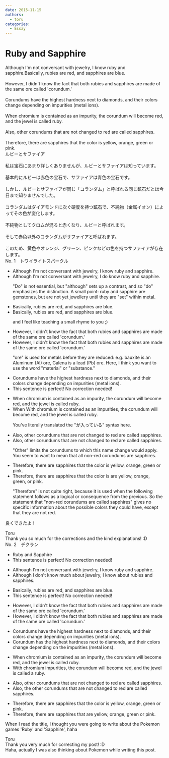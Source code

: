 ```yaml
---
date: 2015-11-15
authors:
  - toru
categories:
  - Essay
---
```


<h1 id="subject_show">Ruby and Sapphire</h1>
<div class="date" hidden>Nov 15, 2015 14:40</div>
<div id="post"><div id="body_show_ori">
Although I'm not conversant with jewelry, I know ruby and sapphire.Basically, rubies are red, and sapphires are blue.<br/><br/>However, I didn't know the fact that both rubies and sapphires are made of the same ore called 'corundum.'<br/><br/>Corundums have the highest hardness next to diamonds, and their colors change depending on impurities (metal ions).<br/><br/>When chromium is contained as an impurity, the corundum will become red, and the jewel is called ruby.<br/><br/>Also, other corundums that are not changed to red are called sapphires.<br/><br/>Therefore, there are sapphires that the color is yellow, orange, green or pink.
</div></div>

<!-- more -->

<div id="post_ja"><div id="body_show_mo">
ルビーとサファイア<br/><br/>私は宝石にあまり詳しくありませんが、ルビーとサファイアは知っています。<br/><br/>基本的にルビーは赤色の宝石で、サファイアは青色の宝石です。<br/><br/>しかし、ルビーとサファイアが同じ「コランダム」と呼ばれる同じ鉱石だとは今日まで知りませんでした。<br/><br/>コランダムはダイアモンドに次ぐ硬度を持つ鉱石で、不純物（金属イオン）によってその色が変化します。<br/><br/>不純物としてクロムが混ると赤くなり、ルビーと呼ばれます。<br/><br/>そして赤色以外のコランダムがサファイアと呼ばれます。<br/><br/>このため、黄色やオレンジ、グリーン、ピンクなどの色を持つサファイアが存在します。
</div></div>
<div id="block"><div class="first_name"> No. 1　<span class="just_name">トワイライトスパークル</span></div><div id="block2">
<ul class="correction_field">
<li class="incorrect">Although I'm not conversant with jewelry, I know ruby and sapphire.</li>
<li class="corrected correct">
Although I'm not conversant with jewelry, I <span class="f_blue">do</span> know ruby and sapphire.
<p class="correction_comment">"Do" is not essential, but "although" sets up a contrast, and so "do" emphasizes the distinction.  A small point: ruby and sapphire are gemstones, but are not yet jewellery until they are "set" within metal.</p>
</li>
</ul>
<ul class="correction_field">
<li class="incorrect">Basically, rubies are red, and sapphires are blue.</li>
<li class="corrected correct">
Basically, rubies are red, and sapphires are blue.
<p class="correction_comment">and I feel like teaching a small rhyme to you ;)</p>
</li>
</ul>
<ul class="correction_field">
<li class="incorrect">However, I didn't know the fact that both rubies and sapphires are made of the same ore called 'corundum.'</li>
<li class="corrected correct">
However, I didn't know <span class="f_red"><span class="sline">the fact</span></span> that both rubies and sapphires are made of the same ore called 'corundum.'
<p class="correction_comment">"ore" is used for metals before they are reduced: e.g. bauxite is an Aluminum (Al) ore, Galena is a lead (Pb) ore.  Here, I think you want to use the word "material" or "substance."</p>
</li>
</ul>
<ul class="correction_field">
<li class="incorrect">Corundums have the highest hardness next to diamonds, and their colors change depending on impurities (metal ions).</li>
<li class="corrected perfect">This sentence is perfect! No correction needed!</li>
</ul>
<ul class="correction_field">
<li class="incorrect">When chromium is contained as an impurity, the corundum will become red, and the jewel is called ruby.</li>
<li class="corrected correct">
<span class="sline">When</span> <span class="f_blue">With</span> chromium <span class="sline">is contained as an </span>impurit<span class="f_blue">ies</span>, the corundum will become red<span class="sline"><span class="f_red">,</span></span> and the jewel is called ruby.
<p class="correction_comment">You've literally translated the "が入っている" syntax here.</p>
</li>
</ul>
<ul class="correction_field">
<li class="incorrect">Also, other corundums that are not changed to red are called sapphires.</li>
<li class="corrected correct">
Also, <span class="sline">other</span> corundums that are not changed to red are called sapphires.
<p class="correction_comment">"Other" limits the corundums to which this name change would apply.  You seem to want to mean that all non-red corundums are sapphires.</p>
</li>
</ul>
<ul class="correction_field">
<li class="incorrect">Therefore, there are sapphires that the color is yellow, orange, green or pink.</li>
<li class="corrected correct">
Therefore, there are sapphires that <span class="sline">the color is</span> <span class="f_blue">are</span> yellow, orange, green<span class="f_blue">,</span> or pink.
<p class="correction_comment">"Therefore" is not quite right, because it is used when the following statement follows as a logical or consequence from the previous.  So the statement that "non-red corundums are called sapphires" gives no specific information about the possible colors they could have, except that they are not red.</p>
</li>
</ul>
<p class="comment_small">
 良くできたよ！
</p>

</div><div class="name"><span class="just_name">Toru</span><br>
Thank you so much for the corrections and the kind explanations! :D
</div>
</div>
<div id="block"><div class="first_name"> No. 2　<span class="just_name">デクラン</span></div><div id="block2">
<ul class="correction_field">
<li class="incorrect">Ruby and Sapphire</li>
<li class="corrected perfect">This sentence is perfect! No correction needed!</li>
</ul>
<ul class="correction_field">
<li class="incorrect">Although I'm not conversant with jewelry, I know ruby and sapphire.</li>
<li class="corrected correct">
Although <span class="f_blue">I don't know much about</span> jewelry, I know <span class="f_blue">about </span>rub<span class="f_blue">ies</span> and sapphire<span class="f_blue">s</span>.
</li>
</ul>
<ul class="correction_field">
<li class="incorrect">Basically, rubies are red, and sapphires are blue.</li>
<li class="corrected perfect">This sentence is perfect! No correction needed!</li>
</ul>
<ul class="correction_field">
<li class="incorrect">However, I didn't know the fact that both rubies and sapphires are made of the same ore called 'corundum.'</li>
<li class="corrected correct">
However, I didn't know <span class="sline">the fact</span> that both rubies and sapphires are made of the same ore called 'corundum.'
</li>
</ul>
<ul class="correction_field">
<li class="incorrect">Corundums have the highest hardness next to diamonds, and their colors change depending on impurities (metal ions).</li>
<li class="corrected correct">
Corundum <span class="f_blue">has</span> the highest hardness next to diamonds, and their colors change depending on <span class="f_blue">the </span>impurities (metal ions).
</li>
</ul>
<ul class="correction_field">
<li class="incorrect">When chromium is contained as an impurity, the corundum will become red, and the jewel is called ruby.</li>
<li class="corrected correct">
<span class="f_blue">With chromium impurities</span>, the corundum will become red, and the jewel is called <span class="f_blue">a </span>ruby.
</li>
</ul>
<ul class="correction_field">
<li class="incorrect">Also, other corundums that are not changed to red are called sapphires.</li>
<li class="corrected correct">
Also, <span class="f_blue">the </span>other corundum<span class="sline">s</span> that are not changed to red are called sapphires.
</li>
</ul>
<ul class="correction_field">
<li class="incorrect">Therefore, there are sapphires that the color is yellow, orange, green or pink.</li>
<li class="corrected correct">
Therefore, there are sapphires that <span class="f_blue">are</span> yellow, orange, green or pink.
</li>
</ul>
<p class="comment_small">
 When I read the title, I thought you were going to write about the Pokemon games 'Ruby' and 'Sapphire', haha
</p>

</div><div class="name"><span class="just_name">Toru</span><br>
Thank you very much for correcting my post! :D<br/>Haha, actually I was also thinking about Pokemon while writing this post.
</div>
</div>
